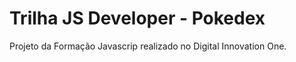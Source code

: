 # Trilha JS Developer - Pokedex

Projeto da Formação Javascrip realizado no Digital Innovation One.
